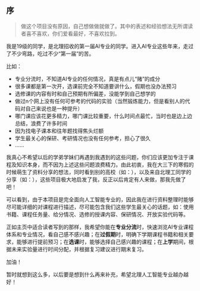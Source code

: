 ## 序

> 做这个项目没有原因，自己想做做就做了。其中的表述和经验想法无所谓读者喜不喜欢，你们爱看最好，不喜欢拉到。

我是19级的同学，是北理招收的第一届AI专业的同学。进入AI专业这些年来，走过了不少弯路，吃过不少“第一届”的苦。

比如：

- 专业分流时，不知道AI专业的任何情况，真是有点儿“赌”的成分
- 很多课都是第一次开，选课前完全不知道要讲什么，假期也没办法预习
- 选修课的内容有时和自己预期有所偏差，没能学到自己想学的
- 做过n个网上没有任何可参考的代码的实验（当然锻炼能力，但是看别人的代码对自己来说也是一种提升）
- 哪门课应该花更多精力，哪门课比较重要，什么时间点最忙，当时也是边上边总结，浪费了许多时间
- 因为找电子课本和往年题找得焦头烂额
- 学生最关心的保研、考研情况也没有任何参考，担心了很久
- ……

我真心不希望以后的学弟学妹们再遇到我遇到的这些问题，你们应该更加专注于课程及知识本身，而不因为上述这些问题浪费精力。由此初衷，我在大三下的寒假的时候萌生了资料分享的想法，同时看到别的高校（如：），以及来自北理工同学的分享（如：），这些项目极大地启发了我，反正以后肯定有人来做，那我先做了吧！

可以看到，由于本项目是完全面向人工智能专业的，因此我在进行资料整理时能够尽可能详细的对课程进行描述，尽可能包含我们这些学生最关心的话题，如：使用书籍、课程任务量、给分情况、选修的授课内容、保研情况、开放实验代码等。

正如主页中适合读者写到的那样，我希望你能在**专业分流**时，快速浏览AI专业课程体系和专业情况，看自己感不感兴趣；在**过假期**时，明确下学期课程书籍和相关要求，能够进行提前预习；在**选课**时，能够选择自己感兴趣的课程；在**上学**期间，根据未来实验量进行时间分配，并根据复习建议进行期末复习。

加油！

暂时就想到这么多，以后要是想到什么再来补充，希望北理人工智能专业越办越好！
